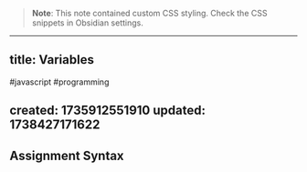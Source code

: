 
> **Note**: This note contained custom CSS styling. Check the CSS snippets in Obsidian settings.

---
title: Variables
---

#javascript #programming

created: 1735912551910
updated: 1738427171622
---


<!-- #region styles -->

<!-- #endregion -->

## Assignment Syntax